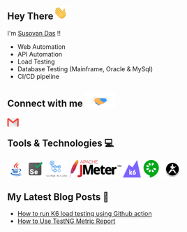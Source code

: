 <!---
- 👋 Hi, I’m @dassusovan
- 👀 I’m interested in ...
- 🌱 I’m currently learning ...
- 💞️ I’m looking to collaborate on ...
- 📫 How to reach me ...


dassusovan/dassusovan is a ✨ special ✨ repository because its `README.md` (this file) appears on your GitHub profile.
You can click the Preview link to take a look at your changes.
--->
##  Hey There<img src="https://github.com/dassusovan/dassusovan/blob/main/Assets/Hi.gif" width="32"> 
I'm [Susovan Das](https://www.linkedin.com/in/susovan-das-851158103/) !!
- Web Automation
- API Automation
- Load Testing 
- Database Testing (Mainframe, Oracle & MySql)
- CI/CD pipeline 

## Connect with me <img src="https://github.com/dassusovan/dassusovan/blob/main/Assets/Handshake.gif" height="32px">

<a href="mailto:dassusovan3@gmail.com">
  <img align="left" width="26px" src="https://github.com/dassusovan/dassusovan/blob/main/Assets/Gmail.svg"/>
</a>

<br />

## Tools & Technologies :computer:
<code><img height="40" src="https://github.com/dassusovan/dassusovan/blob/main/Assets/java-coffee-cup-logo.png"></code>
<code><img height="40" src="https://github.com/dassusovan/dassusovan/blob/main/Assets/selenium-test-automation.png"></code>
<code><img height="40" src="https://github.com/dassusovan/dassusovan/blob/main/Assets/GithubActionsLogo.png"></code>
<code><img height="40" src="https://github.com/dassusovan/dassusovan/blob/main/Assets/jmeter.svg"></code>
<code><img height="40" src="https://github.com/dassusovan/dassusovan/blob/main/Assets/k6.svg"></code>
<code><img height="40" src="https://github.com/dassusovan/dassusovan/blob/main/Assets/cucumber.png"></code>
<code><img height="40" src="https://github.com/dassusovan/dassusovan/blob/main/Assets/karate.PNG"></code>
<!-- <code><img height="40" src=""></code> -->

## My Latest Blog Posts 🌱
- [How to run K6 load testing using Github action](https://community.lambdatest.com/t/how-to-run-k6-load-testing-using-github-action/6210)
- [How to Use TestNG Metric Report](https://community.lambdatest.com/t/how-to-use-testng-metric-report/6194)

## 
<p>
<!-- <img src="https://github-readme-stats.vercel.app/api?username=dassusovan&&show_icons=true&title_color=ffffff&icon_color=bb2acf&text_color=daf7dc&bg_color=151515" width="318"/> -->
<!-- <img src="https://github-readme-stats.vercel.app/api?username=dassusovan&show_icons=true&theme=onedark" width="318"/>
<img src="https://github-readme-streak-stats.herokuapp.com/?user=dassusovan&theme=radical&hide_border=true" width="318"/> -->
<!-- <img src="" width="318"/> -->
</p>
